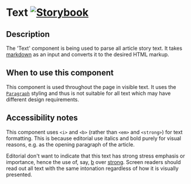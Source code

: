 # Text [![Storybook](https://github.com/storybooks/press/blob/master/badges/storybook.svg)](https://simorghstorybook.now.sh/?selectedKind=Text)

## Description

The 'Text' component is being used to parse all article story text. It takes [markdown](https://en.wikipedia.org/wiki/Markdown) as an input and converts it to the desired HTML markup. 

## When to use this component

This component is used throughout the page in visible text. It uses the [`Paragraph`](../Paragraph) styling and thus is not suitable for all text which may have different design requirements.

## Accessibility notes

This component uses `<i>` and `<b>` (rather than `<em>` and `<strong>`) for text formatting. This is because editorial use italics and bold purely for visual reasons, e.g. as the opening paragraph of the article.
	
Editorial don't want to indicate that this text has strong stress emphasis or importance, hence the use of, say, [b](https://developer.mozilla.org/en-US/docs/Web/HTML/Element/b) over [strong](https://developer.mozilla.org/en-US/docs/Web/HTML/Element/strong). Screen readers should read out all text with the same intonation regardless of how it is visually presented.

